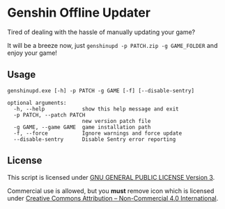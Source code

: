 # Genshin Offline Updater

Tired of dealing with the hassle of manually updating your game?

It will be a breeze now, just `genshinupd -p PATCH.zip -g GAME_FOLDER` and enjoy your game!

## Usage
```
genshinupd.exe [-h] -p PATCH -g GAME [-f] [--disable-sentry]

optional arguments:
  -h, --help            show this help message and exit
  -p PATCH, --patch PATCH
                        new version patch file
  -g GAME, --game GAME  game installation path
  -f, --force           Ignore warnings and force update
  --disable-sentry      Disable Sentry error reporting
```

## License
This script is licensed under [GNU GENERAL PUBLIC LICENSE Version 3](https://www.gnu.org/licenses/gpl-3.0.en.html).

Commercial use is allowed, but you **must** remove icon which is licensed under [Creative Commons Attribution – Non-Commercial 4.0 International](https://creativecommons.org/licenses/by-nc/4.0/).